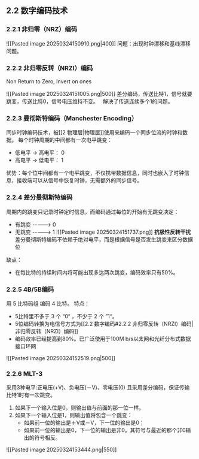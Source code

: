 ## 2.2 数字编码技术
### 2.2.1 非归零（NRZ）编码

![[Pasted image 20250324150910.png|400]]
问题：出现时钟漂移和基线漂移问题。

### 2.2.2 非归零反转（NRZI）编码 
Non Return to Zero, Invert on ones

![[Pasted image 20250324151005.png|500]]
差分编码，传送比特1，信号就要跳变，传送比特0，信号电压维持不变。
  解决了传送连续多个1的问题。

### 2.2.3 曼彻斯特编码（Manchester Encoding）
同步时钟编码技术，被[[2 物理层|物理层]]使用来编码一个同步位流的时钟和数据。
每个时钟周期的中间都有一次电平跳变：
- 低电平 -> 高电平： 0
- 高电平 -> 低电平： 1

优势：每个位中间都有一个电平跳变，不仅携带数据信息，同时也嵌入了时钟信息，接收端可以从信号中恢复时钟，无需额外的同步信号。
### 2.2.4 差分曼彻斯特编码

周期内的跳变只记录时钟定时信息，而编码通过每位的开始有无跳变决定：
- 有跳变 -----> 0
- 无跳变 -----> 1
![[Pasted image 20250324151737.png]]
**抗极性反转干扰**  
差分曼彻斯特编码不依赖于绝对电平，而是根据信号是否发生跳变来区分数据位

缺点：
- 在每比特的持续时间内将可能出现多达两次跳变，编码效率只有50%。

### 2.2.5 4B/5B编码
用 5 比特码组 编码 4 比特。
特点：
- 5比特里不多于 3 个 “0“ ，不少于 2 个 ”1“。
- 5位编码转换为电信号方式为[[2.2 数字编码#2.2.2 非归零反转（NRZI）编码|非归零反转（NRZI）编码]]
- 编码效率已经提高到80%。已广泛使用于100M b/s以太网和光纤分布式数据接口环网

![[Pasted image 20250324152519.png|500]]

### 2.2.6 MLT-3
采用3种电平:正电压(+V)、负电压(－V)、零电压(0)
且采用差分编码，保证传输比特1时有一次跳变。
1. 如果下一个输入位是0，则输出值与前面的那一位一样。
2. 如果下一个输入位是1，则输出值将包含一个跳变：
	- 如果前一位的输出是＋V或－V，下一位的输出是0；
	- 如果前一位的输出是0，下一位的输出是非0。其符号与最近的那个非0输出的符号相反。

![[Pasted image 20250324153444.png|550]]